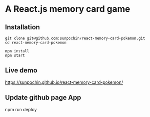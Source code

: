 # A React.js memory card game 

## Installation
```
git clone git@github.com:sunpochin/react-memory-card-pokemon.git
cd react-memory-card-pokemon

npm install
npm start
```
## Live demo
https://sunpochin.github.io/react-memory-card-pokemon/

## Update github page App
npm run deploy

